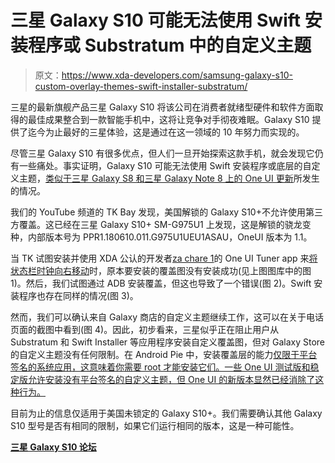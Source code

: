 # 三星 Galaxy S10 可能无法使用 Swift 安装程序或 Substratum 中的自定义主题

> 原文：<https://www.xda-developers.com/samsung-galaxy-s10-custom-overlay-themes-swift-installer-substratum/>

三星的最新旗舰产品三星 Galaxy S10 将该公司在消费者就绪型硬件和软件方面取得的最佳成果整合到一款智能手机中，这将让竞争对手彻夜难眠。Galaxy S10 提供了迄今为止最好的三星体验，这是通过在这一领域的 10 年努力而实现的。

尽管三星 Galaxy S10 有很多优点，但人们一旦开始探索这款手机，就会发现它仍有一些痛处。事实证明，Galaxy S10 可能无法使用 Swift 安装程序或底层的自定义主题，[类似于三星 Galaxy S8 和三星 Galaxy Note 8 上的 One UI 更新](https://www.xda-developers.com/one-ui-blocks-substratum-swift-installer-samsung-galaxy-s8-galaxy-note-8/)所发生的情况。

我们的 YouTube 频道的 TK Bay 发现，美国解锁的 Galaxy S10+不允许使用第三方覆盖。这已经在三星 Galaxy S10+ SM-G975U1 上发现，这是解锁的骁龙变种，内部版本号为 PPR1.180610.011.G975U1UEU1ASAU，OneUI 版本为 1.1。

当 TK 试图安装并使用 XDA 公认的开发者[za chare 1](https://forum.xda-developers.com/member.php?u=7055541)的 One UI Tuner app 来[将状态栏时钟向右移动](https://www.xda-developers.com/move-status-bar-clock-right-samsung-one-ui/)时，原本要安装的覆盖图没有安装成功(见上图图库中的图 1)。然后，我们试图通过 ADB 安装覆盖，但这也导致了一个错误(图 2)。Swift 安装程序也存在同样的情况(图 3)。

然而，我们可以确认来自 Galaxy 商店的自定义主题继续工作，这可以在关于电话页面的截图中看到(图 4)。因此，初步看来，三星似乎正在阻止用户从 Substratum 和 Swift Installer 等应用程序安装自定义覆盖图，但对 Galaxy Store 的自定义主题没有任何限制。在 Android Pie 中，安装覆盖层的能力[仅限于平台签名的系统应用，这意味着你需要 root 才能安装它们。一些 One UI 测试版和稳定版允许安装没有平台签名的自定义主题，但 One UI 的新版本显然已经消除了这种行为。](https://www.xda-developers.com/rootless-custom-themes-android-p/)

目前为止的信息仅适用于美国未锁定的 Galaxy S10+。我们需要确认其他 Galaxy S10 型号是否有相同的限制，如果它们运行相同的版本，这是一种可能性。

[**三星 Galaxy S10 论坛**](https://www.xda-developers.com/samsung-galaxy-s10-forums-open/)